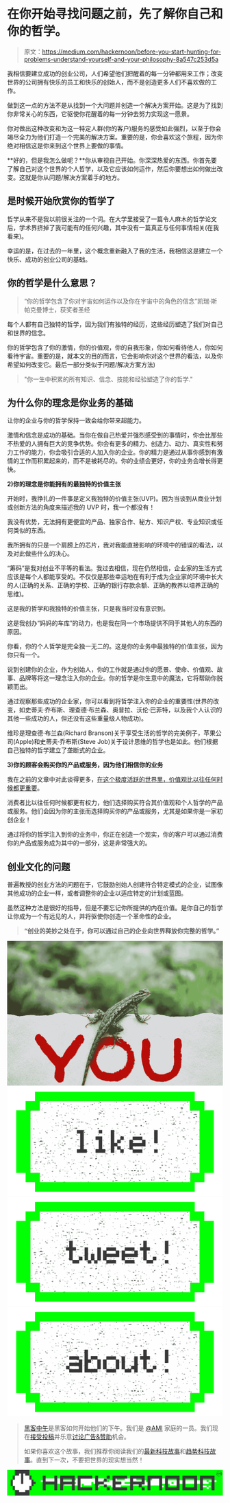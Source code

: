 # 在你开始寻找问题之前，先了解你自己和你的哲学。

> 原文：<https://medium.com/hackernoon/before-you-start-hunting-for-problems-understand-yourself-and-your-philosophy-8a547c253d5a>

我相信要建立成功的创业公司，人们希望他们把醒着的每一分钟都用来工作；改变世界的公司拥有快乐的员工和快乐的创始人，而不是创造更多人们不喜欢做的工作。

做到这一点的方法不是从找到一个大问题并创造一个解决方案开始。这是为了找到你非常关心的东西，它驱使你花醒着的每一分钟去努力实现这一愿景。

你对做出这种改变和为这一特定人群(你的客户)服务的感受如此强烈，以至于你会竭尽全力为他们打造一个完美的解决方案。重要的是，你会喜欢这个旅程，因为你绝对相信这是你来到这个世界上要做的事情。

**好的，但是我怎么做呢？**你从审视自己开始。你深深热爱的东西。你首先要了解自己对这个世界的个人哲学，以及它应该如何运作，然后你要想出如何做出改变。这就是你从问题/解决方案着手的地方。

## **是时候开始欣赏你的哲学了**

哲学从来不是我以前很关注的一个词。在大学里接受了一篇令人麻木的哲学论文后，学术界挤掉了我可能有的任何兴趣，其中没有一篇真正与任何事情相关(在我看来)。

幸运的是，在过去的一年里，这个概念重新融入了我的生活，我相信这是建立一个快乐、成功的创业公司的基础。

## 你的哲学是什么意思？

> “你的哲学包含了你对宇宙如何运作以及你在宇宙中的角色的信念”凯瑞·斯帕克曼博士，获奖者圣经

每个人都有自己独特的哲学，因为我们有独特的经历，这些经历塑造了我们对自己和世界的信念。

你的哲学包含了你的激情，你的价值观，你的自我形象，你如何看待他人，你如何看待宇宙。重要的是，就本文的目的而言，它会影响你对这个世界的看法，以及你希望如何改变它。最后一部分类似于问题/解决方案方法)

> "你一生中积累的所有知识、信念、技能和经验塑造了你的哲学."

## **为什么你的理念是你业务的基础**

让你的企业与你的哲学保持一致会给你带来超能力。

激情和信念是成功的基础。当你在做自己热爱并强烈感受到的事情时，你会比那些不热爱的人拥有巨大的竞争优势。你会有更多的精力、创造力、动力、真实性和努力工作的能力，你会吸引合适的人加入你的企业。你的精力是通过从事你感到有激情的工作而积累起来的，而不是被耗尽的。你的业绩会更好，你的业务会增长得更快。

**2)你的理念是你能拥有的最独特的价值主张**

开始时，我挣扎的一件事是定义我独特的价值主张(UVP)。因为当谈到从商业计划或创新方法的角度来描述我的 UVP 时，我一个都没有！

我没有优势，无法拥有更便宜的产品、独家合作、秘方、知识产权、专业知识或任何类似的东西。

我所拥有的只是一个肩膀上的芯片，我对我能直接影响的环境中的错误的看法，以及对此做些什么的决心。

“筹码”是我对创业不平等的看法。我过去相信，现在仍然相信，企业家的生活方式应该是每个人都能享受的。不仅仅是那些幸运地在有利于成为企业家的环境中长大的人(正确的关系、正确的学校、正确的银行存款余额、正确的教养以培养正确的思维)。

这是我的哲学和我独特的价值主张，只是我当时没有意识到。

这是我创办“妈妈的车库”的动力，也是我在同一个市场提供不同于其他人的东西的原因。

你看，你的个人哲学是完全独一无二的。这是你的业务中最独特的价值主张，因为你只有一个。

说到创建你的企业，作为创始人，你的工作就是通过你的愿景、使命、价值观、故事、品牌等将这一理念注入你的企业。你的哲学是你生意中的魔法，它将帮助你脱颖而出。

通过观察那些成功的企业家，你可以看到将哲学注入你的企业的重要性(世界的改变，如史蒂夫·乔布斯、理查德·布兰森、奥普拉、沃伦·巴菲特，以及我个人认识的其他一些成功的人，但还没有这些重量级人物成功)。

维珍是理查德·布兰森(Richard Branson)关于享受生活的哲学的完美例子，苹果公司(Apple)和史蒂夫·乔布斯(Steve Job)关于设计思维的哲学也是如此。他们根据自己独特的哲学建立了垄断式的企业。

**3)你的顾客会购买你的产品或服务，因为他们相信你的业务**

我在之前的文章中对此谈得更多，[在这个极度活跃的世界里，价值观比以往任何时候都更重要](/@MumsGarage/in-this-hyperactive-world-values-are-more-important-than-ever-732a8ca3d314#.juqpnuqg6)。

消费者比以往任何时候都更有权力，他们选择购买符合其价值观和个人哲学的产品或服务。他们会因为你的主张而选择购买你的产品或服务，尤其是如果你是一家初创企业！

通过将你的哲学注入到你的业务中，你正在创造一个现实，你的客户可以通过消费你的产品或服务成为其中的一部分，这是非常强大的。

## 创业文化的问题

普遍教授的创业方法的问题在于，它鼓励创始人创建符合特定模式的企业，试图像其他成功的企业一样，或者调整你的企业以适应特定的计划或蓝图。

虽然这种方法是很好的指导，但是不要忘记你所提供的内在价值。是你自己的哲学让你成为一个有远见的人，并将驱使你创造一个革命性的企业。

> **“创业的美妙之处在于，你可以通过自己的企业向世界释放你完整的哲学。”**

![](img/bf951929b3e4b9a97cbd4579b468e787.png)[![](img/50ef4044ecd4e250b5d50f368b775d38.png)](http://bit.ly/HackernoonFB)[![](img/979d9a46439d5aebbdcdca574e21dc81.png)](https://goo.gl/k7XYbx)[![](img/2930ba6bd2c12218fdbbf7e02c8746ff.png)](https://goo.gl/4ofytp)

> [黑客中午](http://bit.ly/Hackernoon)是黑客如何开始他们的下午。我们是 [@AMI](http://bit.ly/atAMIatAMI) 家庭的一员。我们现在[接受投稿](http://bit.ly/hackernoonsubmission)并乐意[讨论广告&赞助](mailto:partners@amipublications.com)机会。
> 
> 如果你喜欢这个故事，我们推荐你阅读我们的[最新科技故事](http://bit.ly/hackernoonlatestt)和[趋势科技故事](https://hackernoon.com/trending)。直到下一次，不要把世界的现实想当然！

[![](img/be0ca55ba73a573dce11effb2ee80d56.png)](https://goo.gl/Ahtev1)